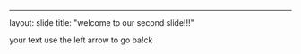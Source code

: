 ---
layout: slide
title: "welcome to our second slide!!!"

your text
use the left arrow to go ba!ck
